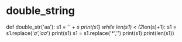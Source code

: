 # double_string
def double_str('aa'):
    s1 = '*' + s
    print(s1)
    while len(s1) < (2*len(s)+1):
        s1 = s1.replace('*a','aa*')
        print(s1)
    s1 = s1.replace('*','')
    print(s1)
    print(len(s1))

